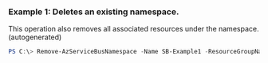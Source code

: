 ### Example 1: Deletes an existing namespace.
This operation also removes all associated resources under the namespace. (autogenerated)
```powershell
PS C:\> Remove-AzServiceBusNamespace -Name SB-Example1 -ResourceGroupName MyResourceGroup
```

